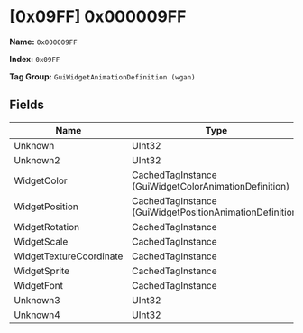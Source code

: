# [0x09FF] 0x000009FF

**Name:** ```0x000009FF```

**Index:** ```0x09FF```

**Tag Group:** ```GuiWidgetAnimationDefinition (wgan)```

## Fields

Name	| Type	| Value
---	|---	|---	|
Unknown	|UInt32	|0
Unknown2	|UInt32	|0
WidgetColor	|CachedTagInstance (GuiWidgetColorAnimationDefinition)	|[[0x0A03] 0x00000A03](../GuiWidgetColorAnimationDefinition/0A03.md)
WidgetPosition	|CachedTagInstance (GuiWidgetPositionAnimationDefinition)	|[[0x0A04] 0x00000A04](../GuiWidgetPositionAnimationDefinition/0A04.md)
WidgetRotation	|CachedTagInstance	|null
WidgetScale	|CachedTagInstance	|null
WidgetTextureCoordinate	|CachedTagInstance	|null
WidgetSprite	|CachedTagInstance	|null
WidgetFont	|CachedTagInstance	|null
Unknown3	|UInt32	|0
Unknown4	|UInt32	|0


